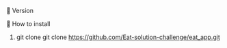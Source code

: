 📍 Version


📱 How to install
1. git clone
git clone https://github.com/Eat-solution-challenge/eat_app.git
